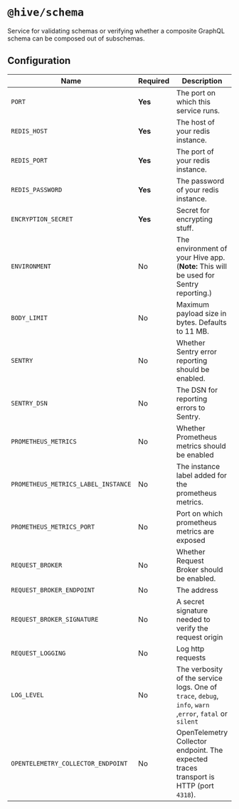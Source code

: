# `@hive/schema`

Service for validating schemas or verifying whether a composite GraphQL schema can be composed out
of subschemas.

## Configuration

| Name                                | Required | Description                                                                                              | Example Value                                        |
| ----------------------------------- | -------- | -------------------------------------------------------------------------------------------------------- | ---------------------------------------------------- |
| `PORT`                              | **Yes**  | The port on which this service runs.                                                                     | `6250`                                               |
| `REDIS_HOST`                        | **Yes**  | The host of your redis instance.                                                                         | `"127.0.0.1"`                                        |
| `REDIS_PORT`                        | **Yes**  | The port of your redis instance.                                                                         | `6379`                                               |
| `REDIS_PASSWORD`                    | **Yes**  | The password of your redis instance.                                                                     | `"apollorocks"`                                      |
| `ENCRYPTION_SECRET`                 | **Yes**  | Secret for encrypting stuff.                                                                             | `8ebe95cg21c1fee355e9fa32c8c33141`                   |
| `ENVIRONMENT`                       | No       | The environment of your Hive app. (**Note:** This will be used for Sentry reporting.)                    | `staging`                                            |
| `BODY_LIMIT`                        | No       | Maximum payload size in bytes. Defaults to 11 MB.                                                        | `11000000`                                           |
| `SENTRY`                            | No       | Whether Sentry error reporting should be enabled.                                                        | `1` (enabled) or `0` (disabled)                      |
| `SENTRY_DSN`                        | No       | The DSN for reporting errors to Sentry.                                                                  | `https://dooobars@o557896.ingest.sentry.io/12121212` |
| `PROMETHEUS_METRICS`                | No       | Whether Prometheus metrics should be enabled                                                             | `1` (enabled) or `0` (disabled)                      |
| `PROMETHEUS_METRICS_LABEL_INSTANCE` | No       | The instance label added for the prometheus metrics.                                                     | `schema`                                             |
| `PROMETHEUS_METRICS_PORT`           | No       | Port on which prometheus metrics are exposed                                                             | Defaults to `10254`                                  |
| `REQUEST_BROKER`                    | No       | Whether Request Broker should be enabled.                                                                | `1` (enabled) or `0` (disabled)                      |
| `REQUEST_BROKER_ENDPOINT`           | No       | The address                                                                                              | `https://broker.worker.dev`                          |
| `REQUEST_BROKER_SIGNATURE`          | No       | A secret signature needed to verify the request origin                                                   | `hbsahdbzxch123`                                     |
| `REQUEST_LOGGING`                   | No       | Log http requests                                                                                        | `1` (enabled) or `0` (disabled)                      |
| `LOG_LEVEL`                         | No       | The verbosity of the service logs. One of `trace`, `debug`, `info`, `warn` ,`error`, `fatal` or `silent` | `info` (default)                                     |
| `OPENTELEMETRY_COLLECTOR_ENDPOINT`  | No       | OpenTelemetry Collector endpoint. The expected traces transport is HTTP (port `4318`).                   | `http://localhost:4318/v1/traces`                    |
